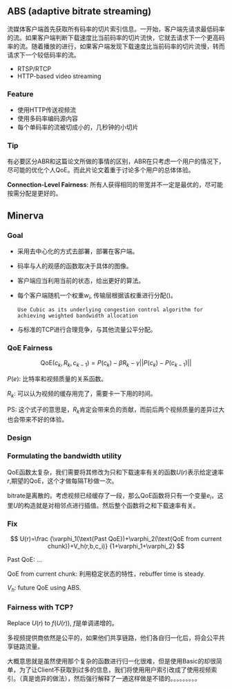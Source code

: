 ## ABS (adaptive bitrate streaming)

​		流媒体客户端首先获取所有码率的切片索引信息。一开始，客户端先请求最低码率的流。如果客户端判断下载速度比当前码率的切片流快，它就去请求下一个更高码率的流。随着播放的进行，如果客户端发现下载速度比当前码率的切片流慢，转而请求下一个较低码率的流。

- RTSP/RTCP
- HTTP-based video streaming

### Feature

- 使用HTTP传送视频流
- 使用多码率编码源内容
- 每个单码率的流被切成小的，几秒钟的小切片

### Tip

有必要区分ABR和这篇论文所做的事情的区别，ABR在只考虑一个用户的情况下，尽可能的优化个人QoE。而此片论文着重于讨论多个用户的总体体验。

**Connection-Level Fairness**: 所有人获得相同的带宽并不一定是最优的，尽可能按需分配是更好的。

## Minerva

### Goal

- 采用去中心化的方式去部署，部署在客户端。

- 码率与人的观感的函数取决于具体的图像。

- 客户端应当利用当前的状态，给出更好的算法。

- 每个客户端随机一个权重$w_i$, 传输层根据该权重进行分配()。
    ```
    Use Cubic as its underlying congestion control algorithm for achieving weighted bandwidth allocation
    ```

- 与标准的TCP进行合理竞争，与其他流量公平分配。

### QoE Fairness

$$
\mathrm{QoE}(c_k,R_k,c_{k-1})=P(c_k)-\beta R_k-\gamma||P(c_k)-P(c_{k-1})||
$$

$P(e):$  比特率和视频质量的关系函数。

$R_k:$ 可以认为视频的缓存用完了，需要卡一下用的时间。

PS: 这个式子的意思是，$R_k$肯定会带来负的贡献，而前后两个视频质量的差异过大也会带来不好的体验。

### Design

### Formulating the bandwidth utility

QoE函数太复杂，我们需要将其修改为只和下载速率有关的函数$U(r)$表示给定速率$r$,期望的QoE，这个才做每隔T秒做一次。

bitrate是离散的。考虑视频已经缓存了一段，那么QoE函数将只有一个变量$e_i$，这里$U$的构造就是对相邻点进行插值。然后整个函数将之和下载速率有关。

### Fix

$$
U(r)=\frac {\varphi_1(\text{Past QoE})+\varphi_2(\text{QoE from current chunk})+V_h(r,b,c_i)} {1+\varphi_1+\varphi_2}
$$

$\text{Past QoE}$: ...

$\text{QoE from current chunk}:$ 利用稳定状态的特性，rebuffer time is steady.

$V_h$: future QoE using ABS.

### Fairness with TCP?

Replace $U(r)$ to $f(U(r))$, $f$是单调递增的。

多视频提供商依然是公平的，如果他们共享链路，他们各自归一化后，将会公平共享链路流量。

大概意思就是虽然使用那个复杂的函数进行归一化很难，但是使用Basic的却很简单，为了让Client不获取到过多的信息，我们将使用用户索引改成了使用视频索引。（真是诡异的做法），然后强行解释了一通这样做是不错的。。。。。。。。。